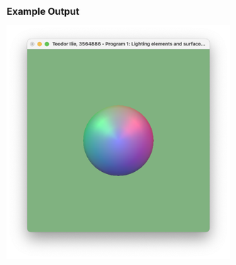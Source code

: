 ## Example Output
![alt text](https://github.com/TeoIlie/COMP390-Computer-Graphics/blob/main/TME3_Program1/Program1.png)
